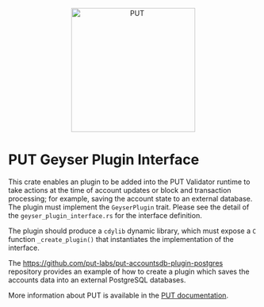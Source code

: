 <p align="center">
  <a href="https://put.com">
    <img alt="PUT" src="https://i.imgur.com/IKyzQ6T.png" width="250" />
  </a>
</p>

# PUT Geyser Plugin Interface

This crate enables an plugin to be added into the PUT Validator runtime to
take actions at the time of account updates or block and transaction processing;
for example, saving the account state to an external database. The plugin must
implement the `GeyserPlugin` trait. Please see the detail of the
`geyser_plugin_interface.rs` for the interface definition.

The plugin should produce a `cdylib` dynamic library, which must expose a `C`
function `_create_plugin()` that instantiates the implementation of the
interface.

The https://github.com/put-labs/put-accountsdb-plugin-postgres repository
provides an example of how to create a plugin which saves the accounts data into
an external PostgreSQL databases.

More information about PUT is available in the [PUT documentation](https://docs.put.com/).


